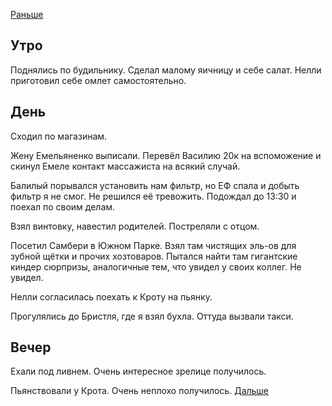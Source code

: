 [Раньше](2021.06.11.md)  
## Утро
Поднялись по будильнику. Сделал малому яичницу и себе салат. Нелли приготовил себе омлет самостоятельно.
## День
Сходил по магазинам.

Жену Емельяненко выписали. Перевёл Василию 20к на вспоможение и скинул Емеле контакт массажиста на всякий случай.

Балилый порывался установить нам фильтр, но ЕФ спала и добыть фильтр я не смог. Не решился её тревожить. Подождал до 13:30 и поехал по своим делам.

Взял винтовку, навестил родителей. Постреляли с отцом.

Посетил Самбери в Южном Парке. Взял там чистящих эль-ов для зубной щётки и прочих хозтоваров. Пытался найти там гигантские киндер сюрпризы, аналогичные тем, что увидел у своих коллег. Не увидел.

Нелли согласилась поехать к Кроту на пьянку.

Прогулялись до Бристля, где я взял бухла. Оттуда вызвали такси.
## Вечер
Ехали под ливнем. Очень интересное зрелице получилось.

Пьянствовали у Крота. Очень неплохо получилось.
[Дальше](2021.06.13.md)
